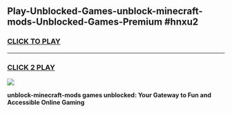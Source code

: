 
## Play-Unblocked-Games-unblock-minecraft-mods-Unblocked-Games-Premium #hnxu2
<h3>
<a href="https://premium.freeplayer.one?title=unblock-minecraft-mods&ref=12M">CLICK TO PLAY</a></h3>
<hr>

<h3>
<a href="https://premium.freeplayer.one?title=unblock-minecraft-mods&ref=12M">CLICK 2 PLAY</a>
  
</h3>

<a href="https://premium.freeplayer.one?title=unblock-minecraft-mods&ref=12M"><img src="https://clearcache.store/games.png"></a>


**unblock-minecraft-mods games unblocked: Your Gateway to Fun and Accessible Online Gaming**

